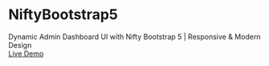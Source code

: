# NiftyBootstrap5
Dynamic Admin Dashboard UI with Nifty Bootstrap 5 | Responsive &amp; Modern Design
<br>
[Live Demo
](http://therichpost.com/dynamic-admin-dashboard-ui-with-nifty-bootstrap-5-responsive-modern-design/)
